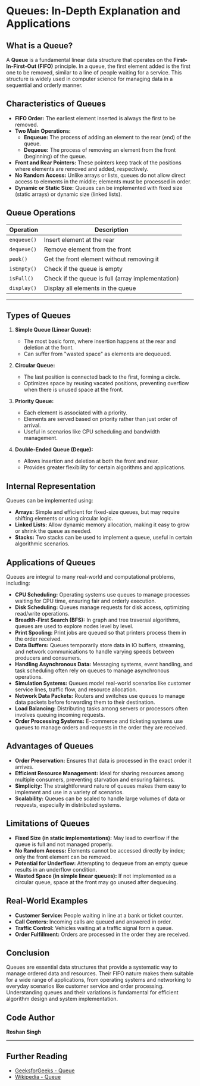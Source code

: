 # Queues: In-Depth Explanation and Applications

## What is a Queue?

A **Queue** is a fundamental linear data structure that operates on the **First-In-First-Out (FIFO)** principle. In a queue, the first element added is the first one to be removed, similar to a line of people waiting for a service. This structure is widely used in computer science for managing data in a sequential and orderly manner.

## Characteristics of Queues

- **FIFO Order:** The earliest element inserted is always the first to be removed.
- **Two Main Operations:**
    - **Enqueue:** The process of adding an element to the rear (end) of the queue.
    - **Dequeue:** The process of removing an element from the front (beginning) of the queue.
- **Front and Rear Pointers:** These pointers keep track of the positions where elements are removed and added, respectively.
- **No Random Access:** Unlike arrays or lists, queues do not allow direct access to elements in the middle; elements must be processed in order.
- **Dynamic or Static Size:** Queues can be implemented with fixed size (static arrays) or dynamic size (linked lists).

## Queue Operations

| Operation       | Description                                        |
|----------------|----------------------------------------------------|
| `enqueue()`     | Insert element at the rear                         |
| `dequeue()`     | Remove element from the front                      |
| `peek()`        | Get the front element without removing it          |
| `isEmpty()`     | Check if the queue is empty                        |
| `isFull()`      | Check if the queue is full (array implementation) |
| `display()`     | Display all elements in the queue                  |

---

## Types of Queues

1. **Simple Queue (Linear Queue):**
   - The most basic form, where insertion happens at the rear and deletion at the front.
   - Can suffer from "wasted space" as elements are dequeued.

2. **Circular Queue:**
   - The last position is connected back to the first, forming a circle.
   - Optimizes space by reusing vacated positions, preventing overflow when there is unused space at the front.

3. **Priority Queue:**
   - Each element is associated with a priority.
   - Elements are served based on priority rather than just order of arrival.
   - Useful in scenarios like CPU scheduling and bandwidth management.

4. **Double-Ended Queue (Deque):**
   - Allows insertion and deletion at both the front and rear.
   - Provides greater flexibility for certain algorithms and applications.

## Internal Representation

Queues can be implemented using:
- **Arrays:** Simple and efficient for fixed-size queues, but may require shifting elements or using circular logic.
- **Linked Lists:** Allow dynamic memory allocation, making it easy to grow or shrink the queue as needed.
- **Stacks:** Two stacks can be used to implement a queue, useful in certain algorithmic scenarios.

## Applications of Queues

Queues are integral to many real-world and computational problems, including:

- **CPU Scheduling:** Operating systems use queues to manage processes waiting for CPU time, ensuring fair and orderly execution.
- **Disk Scheduling:** Queues manage requests for disk access, optimizing read/write operations.
- **Breadth-First Search (BFS):** In graph and tree traversal algorithms, queues are used to explore nodes level by level.
- **Print Spooling:** Print jobs are queued so that printers process them in the order received.
- **Data Buffers:** Queues temporarily store data in IO buffers, streaming, and network communications to handle varying speeds between producers and consumers.
- **Handling Asynchronous Data:** Messaging systems, event handling, and task scheduling often rely on queues to manage asynchronous operations.
- **Simulation Systems:** Queues model real-world scenarios like customer service lines, traffic flow, and resource allocation.
- **Network Data Packets:** Routers and switches use queues to manage data packets before forwarding them to their destination.
- **Load Balancing:** Distributing tasks among servers or processors often involves queuing incoming requests.
- **Order Processing Systems:** E-commerce and ticketing systems use queues to manage orders and requests in the order they are received.

## Advantages of Queues

- **Order Preservation:** Ensures that data is processed in the exact order it arrives.
- **Efficient Resource Management:** Ideal for sharing resources among multiple consumers, preventing starvation and ensuring fairness.
- **Simplicity:** The straightforward nature of queues makes them easy to implement and use in a variety of scenarios.
- **Scalability:** Queues can be scaled to handle large volumes of data or requests, especially in distributed systems.

## Limitations of Queues

- **Fixed Size (in static implementations):** May lead to overflow if the queue is full and not managed properly.
- **No Random Access:** Elements cannot be accessed directly by index; only the front element can be removed.
- **Potential for Underflow:** Attempting to dequeue from an empty queue results in an underflow condition.
- **Wasted Space (in simple linear queues):** If not implemented as a circular queue, space at the front may go unused after dequeuing.

## Real-World Examples

- **Customer Service:** People waiting in line at a bank or ticket counter.
- **Call Centers:** Incoming calls are queued and answered in order.
- **Traffic Control:** Vehicles waiting at a traffic signal form a queue.
- **Order Fulfillment:** Orders are processed in the order they are received.

## Conclusion

Queues are essential data structures that provide a systematic way to manage ordered data and resources. Their FIFO nature makes them suitable for a wide range of applications, from operating systems and networking to everyday scenarios like customer service and order processing. Understanding queues and their variations is fundamental for efficient algorithm design and system implementation.

## Code Author

**Roshan Singh**

---

## Further Reading

- [GeeksforGeeks - Queue](https://www.geeksforgeeks.org/queue-data-structure/)
- [Wikipedia - Queue](https://en.wikipedia.org/wiki/Queue_(abstract_data_type))
